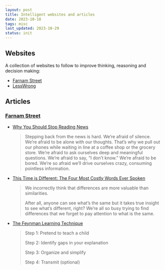 ```yaml
---
layout: post
title: Intelligent websites and articles
date: 2023-10-18
tags: misc
last_updated: 2023-10-29
status: init
---
```


## Websites

A collection of websites to follow to improve thinking, reasoning and decision making:

* [Farnam Street](https://fs.blog/)
* [LessWrong](https://www.lesswrong.com/)

## Articles

### [Farnam Street](https://fs.blog/)

- [Why You Should Stop Reading News](https://fs.blog/stop-reading-news/)

    > Stepping back from the news is hard. We’re afraid of silence. We’re afraid to be alone with our thoughts. That’s why we pull out our phones while waiting in line at a coffee shop or the grocery store. We’re afraid to ask ourselves deep and meaningful questions. We’re afraid to say, “I don’t know.” We’re afraid to be bored. We’re so afraid we’ll drive ourselves crazy, consuming pointless information.

* [This Time is Different: The Four Most Costly Words Ever Spoken](https://fs.blog/this-time-is-different/)

    > We incorrectly think that differences are more valuable than similarities.
    > 
    > After all, anyone can see what’s the same but it takes true insight to see what’s different, right? We’re all so busy trying to find differences that we forget to pay attention to what is the same.

* [The Feynman Learning Technique](https://fs.blog/feynman-learning-technique/)

    > Step 1: Pretend to teach a child
    >
    > Step 2: Identify gaps in your explanation
    >
    > Step 3: Organize and simplify
    >
    > Step 4: Transmit (optional)